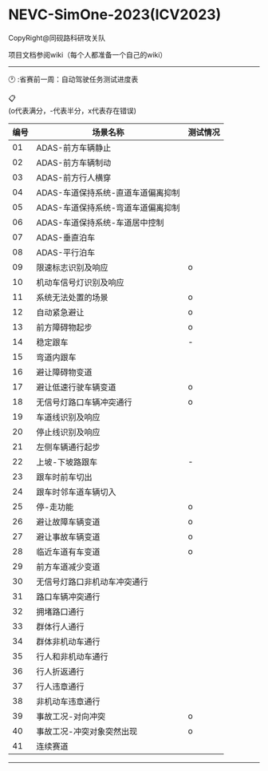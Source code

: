 # NEVC-SimOne-2023(ICV2023)

CopyRight@同砚路科研攻关队


项目文档参阅wiki（每个人都准备一个自己的wiki）


****
:clock1:     :省赛前一周：自动驾驶任务测试进度表


:clipboard:     
(o代表满分，-代表半分，x代表存在错误)

| 编号 | 场景名称                        |  测试情况    |
|------|--------------------------------|------|
| 01   | ADAS-前方车辆静止              |      |
| 02   | ADAS-前方车辆制动              |      |
| 03   | ADAS-前方行人横穿              |      |
| 04   | ADAS-车道保持系统-直道车道偏离抑制 |      |
| 05   | ADAS-车道保持系统-弯道车道偏离抑制 |      |
| 06   | ADAS-车道保持系统-车道居中控制   |      |
| 07   | ADAS-垂直泊车                 |      |
| 08   | ADAS-平行泊车                 |      |
| 09   | 限速标志识别及响应            |  o    |
| 10   | 机动车信号灯识别及响应        |      |
| 11   | 系统无法处置的场景             |   o   |
| 12   | 自动紧急避让                   |    o  |
| 13   | 前方障碍物起步                 |   o   |
| 14   | 稳定跟车                       |  -     |
| 15   | 弯道内跟车                     |      |
| 16   | 避让障碍物变道               |      |
| 17   | 避让低速行驶车辆变道         |   o   |
| 18   | 无信号灯路口车辆冲突通行     |   o   |
| 19   | 车道线识别及响应             |      |
| 20   | 停止线识别及响应             |      |
| 21   | 左侧车辆通行起步              |      |
| 22   | 上坡-下坡路跟车               |   -   |
| 23   | 跟车时前车切出                 |      |
| 24   | 跟车时邻车道车辆切入           |      |
| 25   | 停-走功能                      |  o   |
| 26   | 避让故障车辆变道             |   o   |
| 27   | 避让事故车辆变道             |   o   |
| 28   | 临近车道有车变道             |   o   |
| 29   | 前方车道减少变道             |      |
| 30   | 无信号灯路口非机动车冲突通行 |      |
| 31   | 路口车辆冲突通行              |      |
| 32   | 拥堵路口通行                  |      |
| 33   | 群体行人通行                  |      |
| 34   | 群体非机动车通行              |      |
| 35   | 行人和非机动车通行             |      |
| 36   | 行人折返通行                   |      |
| 37   | 行人违章通行                   |      |
| 38   | 非机动车违章通行               |      |
| 39   | 事故工况-对向冲突              |     o |
| 40   | 事故工况-冲突对象突然出现     |    o  |
| 41   | 连续赛道                      |      |


****
